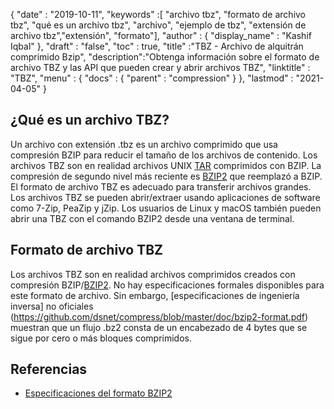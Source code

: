 {
  "date" : "2019-10-11",
  "keywords" :[ "archivo tbz", "formato de archivo tbz", "qué es un archivo tbz", "archivo", "ejemplo de tbz", "extensión de archivo tbz","extensión", "formato"],
  "author" : {
    "display_name" : "Kashif Iqbal"
},
  "draft" : "false",
  "toc" : true,
  "title" :"TBZ - Archivo de alquitrán comprimido Bzip",
  "description":"Obtenga información sobre el formato de archivo TBZ y las API que pueden crear y abrir archivos TBZ",
  "linktitle" : "TBZ",
  "menu" : {
    "docs" : {
      "parent" : "compression"
}
},
  "lastmod" : "2021-04-05"
}

## ¿Qué es un archivo TBZ?

Un archivo con extensión .tbz es un archivo comprimido que usa compresión BZIP para reducir el tamaño de los archivos de contenido. Los archivos TBZ son en realidad archivos UNIX [TAR](/es/compression/tar/) comprimidos con BZIP. La compresión de segundo nivel más reciente es [BZIP2](/es/compression/bz2/) que reemplazó a BZIP. El formato de archivo TBZ es adecuado para transferir archivos grandes. Los archivos TBZ se pueden abrir/extraer usando aplicaciones de software como 7-Zip, PeaZip y jZip. Los usuarios de Linux y macOS también pueden abrir una TBZ con el comando BZIP2 desde una ventana de terminal.

## Formato de archivo TBZ

Los archivos TBZ son en realidad archivos comprimidos creados con compresión BZIP/[BZIP2](/es/compression/bz2/). No hay especificaciones formales disponibles para este formato de archivo. Sin embargo, [especificaciones de ingeniería inversa] no oficiales (https://github.com/dsnet/compress/blob/master/doc/bzip2-format.pdf) muestran que un flujo .bz2 consta de un encabezado de 4 bytes que se sigue por cero o más bloques comprimidos.

## Referencias ##

* [Especificaciones del formato BZIP2](https://github.com/dsnet/compress/blob/master/doc/bzip2-format.pdf)

